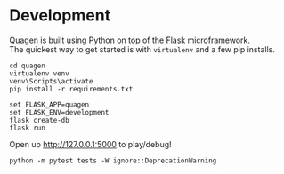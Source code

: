 
Development
===========

Quagen is built using Python on top of the [Flask][flask] microframework.  
The quickest way to get started is with `virtualenv` and a few pip installs.

    cd quagen
    virtualenv venv
    venv\Scripts\activate
    pip install -r requirements.txt
     
    set FLASK_APP=quagen
    set FLASK_ENV=development    
    flask create-db
    flask run

Open up http://127.0.0.1:5000 to play/debug!

    python -m pytest tests -W ignore::DeprecationWarning

[flask]: http://flask.pocoo.org/